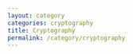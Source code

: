 ```yaml
---
layout: category
categories: cryptography
title: Cryptography
permalink: /category/cryptography
---
```

